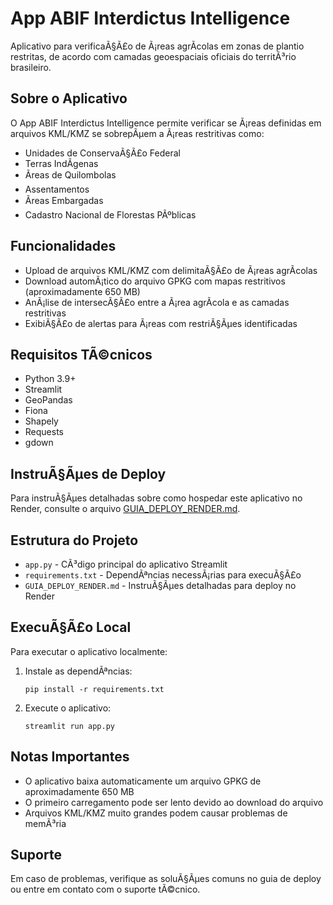 # App ABIF Interdictus Intelligence

Aplicativo para verificaÃ§Ã£o de Ã¡reas agrÃ­colas em zonas de plantio restritas, de acordo com camadas geoespaciais oficiais do territÃ³rio brasileiro.

## Sobre o Aplicativo

O App ABIF Interdictus Intelligence permite verificar se Ã¡reas definidas em arquivos KML/KMZ se sobrepÃµem a Ã¡reas restritivas como:

- Unidades de ConservaÃ§Ã£o Federal
- Terras IndÃ­genas
- Ãreas de Quilombolas
- Assentamentos
- Ãreas Embargadas
- Cadastro Nacional de Florestas PÃºblicas

## Funcionalidades

- Upload de arquivos KML/KMZ com delimitaÃ§Ã£o de Ã¡reas agrÃ­colas
- Download automÃ¡tico do arquivo GPKG com mapas restritivos (aproximadamente 650 MB)
- AnÃ¡lise de intersecÃ§Ã£o entre a Ã¡rea agrÃ­cola e as camadas restritivas
- ExibiÃ§Ã£o de alertas para Ã¡reas com restriÃ§Ãµes identificadas

## Requisitos TÃ©cnicos

- Python 3.9+
- Streamlit
- GeoPandas
- Fiona
- Shapely
- Requests
- gdown

## InstruÃ§Ãµes de Deploy

Para instruÃ§Ãµes detalhadas sobre como hospedar este aplicativo no Render, consulte o arquivo [GUIA_DEPLOY_RENDER.md](GUIA_DEPLOY_RENDER.md).

## Estrutura do Projeto

- `app.py` - CÃ³digo principal do aplicativo Streamlit
- `requirements.txt` - DependÃªncias necessÃ¡rias para execuÃ§Ã£o
- `GUIA_DEPLOY_RENDER.md` - InstruÃ§Ãµes detalhadas para deploy no Render

## ExecuÃ§Ã£o Local

Para executar o aplicativo localmente:

1. Instale as dependÃªncias:
   ```
   pip install -r requirements.txt
   ```

2. Execute o aplicativo:
   ```
   streamlit run app.py
   ```

## Notas Importantes

- O aplicativo baixa automaticamente um arquivo GPKG de aproximadamente 650 MB
- O primeiro carregamento pode ser lento devido ao download do arquivo
- Arquivos KML/KMZ muito grandes podem causar problemas de memÃ³ria

## Suporte

Em caso de problemas, verifique as soluÃ§Ãµes comuns no guia de deploy ou entre em contato com o suporte tÃ©cnico.
